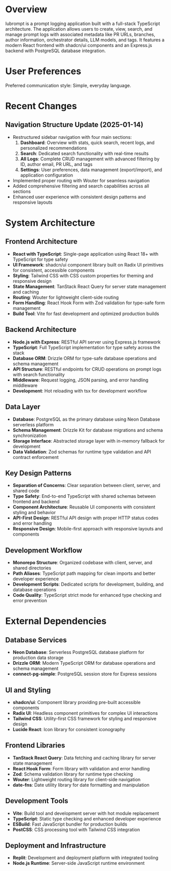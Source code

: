 # Overview

Iubrompt is a prompt logging application built with a full-stack TypeScript architecture. The application allows users to create, view, search, and manage prompt logs with associated metadata like PR URLs, branches, author information, orchestrator details, LLM models, and tags. It features a modern React frontend with shadcn/ui components and an Express.js backend with PostgreSQL database integration.

# User Preferences

Preferred communication style: Simple, everyday language.

# Recent Changes

## Navigation Structure Update (2025-01-14)
- Restructured sidebar navigation with four main sections:
  1. **Dashboard**: Overview with stats, quick search, recent logs, and personalized recommendations
  2. **Search**: Dedicated search functionality with real-time results
  3. **All Logs**: Complete CRUD management with advanced filtering by ID, author email, PR URL, and tags  
  4. **Settings**: User preferences, data management (export/import), and application configuration
- Implemented proper routing with Wouter for seamless navigation
- Added comprehensive filtering and search capabilities across all sections
- Enhanced user experience with consistent design patterns and responsive layouts

# System Architecture

## Frontend Architecture
- **React with TypeScript**: Single-page application using React 18+ with TypeScript for type safety
- **UI Framework**: shadcn/ui component library built on Radix UI primitives for consistent, accessible components
- **Styling**: Tailwind CSS with CSS custom properties for theming and responsive design
- **State Management**: TanStack React Query for server state management and caching
- **Routing**: Wouter for lightweight client-side routing
- **Form Handling**: React Hook Form with Zod validation for type-safe form management
- **Build Tool**: Vite for fast development and optimized production builds

## Backend Architecture  
- **Node.js with Express**: RESTful API server using Express.js framework
- **TypeScript**: Full TypeScript implementation for type safety across the stack
- **Database ORM**: Drizzle ORM for type-safe database operations and schema management
- **API Structure**: RESTful endpoints for CRUD operations on prompt logs with search functionality
- **Middleware**: Request logging, JSON parsing, and error handling middleware
- **Development**: Hot reloading with tsx for development workflow

## Data Layer
- **Database**: PostgreSQL as the primary database using Neon Database serverless platform
- **Schema Management**: Drizzle Kit for database migrations and schema synchronization
- **Storage Interface**: Abstracted storage layer with in-memory fallback for development
- **Data Validation**: Zod schemas for runtime type validation and API contract enforcement

## Key Design Patterns
- **Separation of Concerns**: Clear separation between client, server, and shared code
- **Type Safety**: End-to-end TypeScript with shared schemas between frontend and backend
- **Component Architecture**: Reusable UI components with consistent styling and behavior
- **API-First Design**: RESTful API design with proper HTTP status codes and error handling
- **Responsive Design**: Mobile-first approach with responsive layouts and components

## Development Workflow
- **Monorepo Structure**: Organized codebase with client, server, and shared directories
- **Path Aliases**: TypeScript path mapping for clean imports and better developer experience
- **Development Scripts**: Dedicated scripts for development, building, and database operations
- **Code Quality**: TypeScript strict mode for enhanced type checking and error prevention

# External Dependencies

## Database Services
- **Neon Database**: Serverless PostgreSQL database platform for production data storage
- **Drizzle ORM**: Modern TypeScript ORM for database operations and schema management
- **connect-pg-simple**: PostgreSQL session store for Express sessions

## UI and Styling
- **shadcn/ui**: Component library providing pre-built accessible components
- **Radix UI**: Headless component primitives for complex UI interactions
- **Tailwind CSS**: Utility-first CSS framework for styling and responsive design
- **Lucide React**: Icon library for consistent iconography

## Frontend Libraries
- **TanStack React Query**: Data fetching and caching library for server state management
- **React Hook Form**: Form library with validation and error handling
- **Zod**: Schema validation library for runtime type checking
- **Wouter**: Lightweight routing library for client-side navigation
- **date-fns**: Date utility library for date formatting and manipulation

## Development Tools
- **Vite**: Build tool and development server with hot module replacement
- **TypeScript**: Static type checking and enhanced developer experience
- **ESBuild**: Fast JavaScript bundler for production builds
- **PostCSS**: CSS processing tool with Tailwind CSS integration

## Deployment and Infrastructure
- **Replit**: Development and deployment platform with integrated tooling
- **Node.js Runtime**: Server-side JavaScript runtime environment